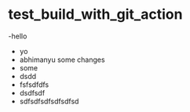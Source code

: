 # test_build_with_git_action
-hello
- yo
- abhimanyu
some changes
- some
- dsdd
- fsfsdfdfs
- dsdfsdf
- sdfsdfsdfsdfsdfsd
